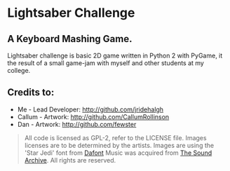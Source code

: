 
# Lightsaber Challenge
## A Keyboard Mashing Game.

Lightsaber challenge is basic 2D game written in Python 2 with PyGame, it the result of a small game-jam with myself and other students at my college.



## Credits to:
* Me - Lead Developer: http://github.com/jridehalgh
* Callum - Artwork: http://github.com/CallumRollinson
* Dan - Artwork: http://github.com/fewster
> All code is licensed as GPL-2, refer to the LICENSE file.
> Images licenses are to be determined by the artists. Images are using the 'Star Jedi' font from [Dafont](http://www.dafont.com/star-jedi.font)
> Music was acquired from [The Sound Archive](http://www.thesoundarchive.com/star-wars.asp). All rights are reserved.
